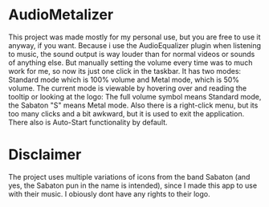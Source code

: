 # AudioMetalizer
This project was made mostly for my personal use, but you are free to use it anyway, if you want.
Because i use the AudioEqualizer plugin when listening to music, the sound output is way louder than for normal videos or sounds of anything else.
But manually setting the volume every time was to much work for me, so now its just one click in the taskbar.
It has two modes: Standard mode which is 100% volume and Metal mode, which is 50% volume.
The current mode is viewable by hovering over and reading the tooltip or looking at the logo:
The full volume symbol means Standard mode, the Sabaton "S" means Metal mode.
Also there is a right-click menu, but its too many clicks and a bit awkward, but it is used to exit the application.
There also is Auto-Start functionality by default.

# Disclaimer
The project uses multiple variations of icons from the band Sabaton (and yes, the Sabaton pun in the name is intended), since I made this app to use with their music.
I obiously dont have any rights to their logo. 
